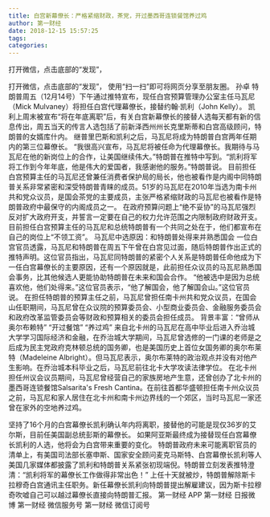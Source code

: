```yaml
---
title: 白宫新幕僚长：严格紧缩财政，茶党，开过墨西哥连锁餐馆养过鸡
author: 第一财经
date: 2018-12-15 15:57:25
tags: 
categories: 
---
```

打开微信，点击底部的“发现”，
<!-- more -->
打开微信，点击底部的“发现”，
使用“扫一扫”即可将网页分享至朋友圈。
孙卓
特朗普周五（12月14号）下午通过推特宣布，现任白宫预算管理办公室主任马瓦尼（Mick Mulvaney）将担任白宫代理幕僚长，接替约翰·凯利（John Kelly）。
凯利上周末被宣布“将在年底离职”后，有关白宫新幕僚长的接替人选每天都有新的信息传出，周五当天的传言人选包括了前新泽西州州长克里斯蒂和白宫高级顾问，特朗普的女婿库什内。
继普里巴斯和凯利之后，马瓦尼将成为特朗普白宫两年任期内的第三位幕僚长。
“我很高兴宣布，马瓦尼将被任命为代理幕僚长。我期待与马瓦尼在他的新岗位上的合作，让美国继续伟大。”特朗普在推特中写到。“凯利将军将工作到今年年底，他是伟大的爱国者，我感谢他的服务。”特朗普说。
目前担任白宫预算主任的马瓦尼还曾兼任消费者保护局的局长，他也被看作是内阁中同特朗普关系非常紧密和深受特朗普青睐的成员。51岁的马瓦尼在2010年当选为南卡州共和党众议员，是国会茶党的主要成员，主张严格紧缩财政的马瓦尼也被看作是特朗普政府中最保守的内阁成员之一。
在政府预算问题上“绝不妥协”的马瓦尼强烈反对扩大政府开支，并誓言一定要在自己的权力允许范围之内限制政府财政开支。
目前担任白宫预算主任的马瓦尼和总统特朗普有一个共同之处在于，他们都宣布在自己的岗位上“不领工资”。
马瓦尼中选原因：和特朗普处得来并熟悉国会
一位白宫官员透露，马瓦尼和特朗普在周五下午曾在白宫见过面，随后特朗普作出正式的推特声明。这位官员指出，马瓦尼同特朗普的紧密个人关系是特朗普任命他成为下一任白宫幕僚长的主要原因，还有一个原因就是，此前担任众议员的马瓦尼熟悉国会事务，比其他候选人更能协助特朗普在未来和国会合作。
“他被选中是因为总统喜欢他，他们处得来。”这位官员表示，“他了解国会，他了解国会山。”这位官员说。
在担任特朗普的预算主任之前，马瓦尼曾担任南卡州共和党众议员，在国会山任职期间，马瓦尼曾在众议院的预算委员会、小型商业委员会、金融服务委员会和政府改革监管委员会等财政和预算相关的委员会担任成员。
背景丰富：“曾师从奥尔布赖特” “开过餐馆” “养过鸡”
来自北卡州的马瓦尼在高中毕业后进入乔治城大学学习国际经济和金融，在乔治城大学期间，马瓦尼曾选修的一门课的老师是之后成为民主党政府克林顿总统的国务卿，也是美国历史上首位女国务卿的奥尔布莱特（Madeleine Albright）。但马瓦尼表示，奥尔布莱特的政治观点并没有对他产生影响。在乔治城本科毕业之后，马瓦尼前往北卡大学攻读法律学位。
在北卡州担任州议会议员期间，马瓦尼曾经营自己的家族房地产生意，还曾创办了北卡州的墨西哥连锁餐馆Salsarita's Fresh Cantina。在前往首都华盛顿担任南卡州众议员之前，马瓦尼和家人居住在北卡州和南卡州边界线的一个郊区，当时马瓦尼一家还曾在家外的空地养过鸡。
 
 
 
坚持了16个月的白宫幕僚长凯利确认年内将离职，接替他的可能是现仅36岁的艾尔斯，目前任美国副总统彭斯的幕僚长。
如果阿亚斯最终成为接替现任白宫幕僚长凯利的人选，他将会为白宫带来重要的变化。
特朗普政府未来可能离职官员的清单上，有美国司法部长塞申斯、国家安全顾问麦克马斯特、白宫幕僚长凯利等人
美国几家媒体都披露了凯利和特朗普关系紧张初现端倪。特朗普立刻发表推特澄清：“凯利将军的幕僚长工作做得非常出色！”
上任十天就被炒，特朗普解除斯卡拉穆奇白宫通讯主任职务。新任幕僚长凯利向特朗普提出解雇建议，因为斯卡拉穆奇吹嘘自己可以越过幕僚长直接向特朗普汇报。
第一财经
APP
第一财经
日报微博
第一财经
微信服务号
第一财经
微信订阅号
